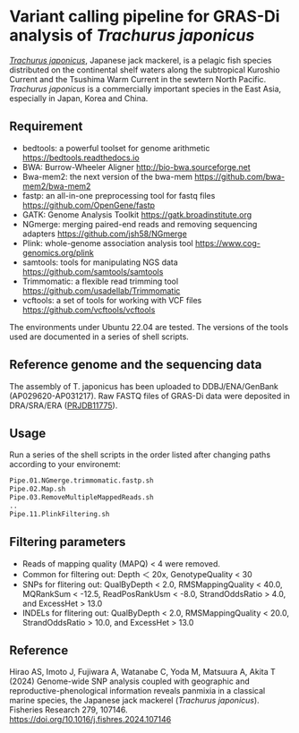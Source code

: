 # Variant calling pipeline for GRAS-Di analysis of <i>Trachurus japonicus</i>
[<i>Trachurus japonicus</i>](https://www.fishbase.de/summary/366), Japanese jack mackerel, is a pelagic fish species distributed on the continental shelf waters along the subtropical Kuroshio Current and the Tsushima Warm Current in the sewtern North Pacific. <i>Trachurus japonicus</i> is a commercially important species in the East Asia, especially in Japan, Korea and China.


## Requirement

* bedtools: a powerful toolset for genome arithmetic https://bedtools.readthedocs.io
* BWA: Burrow-Wheeler Aligner http://bio-bwa.sourceforge.net
* Bwa-mem2: the next version of the bwa-mem https://github.com/bwa-mem2/bwa-mem2
* fastp: an all-in-one preprocessing tool for fastq files https://github.com/OpenGene/fastp 
* GATK: Genome Analysis Toolkit https://gatk.broadinstitute.org
* NGmerge: merging paired-end reads and removing sequencing adapters https://github.com/jsh58/NGmerge
* Plink: whole-genome association analysis tool https://www.cog-genomics.org/plink
* samtools: tools for manipulating NGS data https://github.com/samtools/samtools
* Trimmomatic: a flexible read trimming tool https://github.com/usadellab/Trimmomatic
* vcftools: a set of tools for working with VCF files https://github.com/vcftools/vcftools

The environments under Ubuntu 22.04 are tested. The versions of the tools used are documented in a series of shell scripts.


## Reference genome and the sequencing data
The assembly of T. japonicus has been uploaded to DDBJ/ENA/GenBank (AP029620-AP031217). Raw FASTQ files of GRAS-Di data were deposited in DRA/SRA/ERA ([PRJDB11775](https://www.ncbi.nlm.nih.gov/nuccore/?term=PRJDB11775)).



## Usage
Run a series of the shell scripts in the order listed after changing paths according to your environemt:
 
```bash
Pipe.01.NGmerge.trimmomatic.fastp.sh
Pipe.02.Map.sh
Pipe.03.RemoveMultipleMappedReads.sh
..
Pipe.11.PlinkFiltering.sh
```


## Filtering parameters
* Reads of mapping quality (MAPQ) < 4 were removed. 
* Common for filtering out: Depth ＜ 20x, GenotypeQuality < 30 
* SNPs for flitering out: QualByDepth < 2.0, RMSMappingQuality < 40.0, MQRankSum < -12.5, ReadPosRankUsm < -8.0, StrandOddsRatio > 4.0, and ExcessHet > 13.0  
* INDELs for flitering out: QualByDepth < 2.0, RMSMappingQuality < 20.0, StrandOddsRatio > 10.0, and ExcessHet > 13.0    


## Reference
Hirao AS, Imoto J, Fujiwara A, Watanabe C, Yoda M, Matsuura A, Akita T (2024) Genome-wide SNP analysis coupled with geographic and reproductive-phenological information reveals panmixia in a classical marine species, the Japanese jack mackerel (<i>Trachurus japonicus</i>). Fisheries Research 279, 107146. https://doi.org/10.1016/j.fishres.2024.107146

